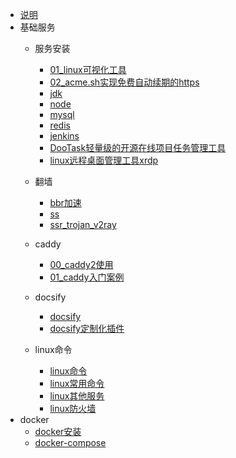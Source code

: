 - [说明](linux/README.md)
- 基础服务
  - 服务安装
    - [01_linux可视化工具](linux/服务/01linux可视化工具.md)
    - [02_acme.sh实现免费自动续期的https](linux/服务/02acme.sh实现免费自动续期的https.md)
    - [jdk](linux/服务/jdk.md)
    - [node](linux/服务/node.md)
    - [mysql](linux/服务/mysql.md)
    - [redis](linux/服务/redis.md)
    - [jenkins](linux/服务/Jenkins.md) 
    - [DooTask轻量级的开源在线项目任务管理工具](linux/服务/在线项目任务管理工具.md)
    - [linux远程桌面管理工具xrdp](linux/服务/xrdp.md)
    
    
  - 翻墙
    - [bbr加速](linux/服务/翻墙/bbr.md)
    - [ss](linux/服务/翻墙/ss.md)
    - [ssr_trojan_v2ray](linux/服务/翻墙/ssr_trojan_v2ray.md)

  - caddy
    - [00_caddy2使用](linux/服务/caddy/00caddy2使用.md)
    - [01_caddy入门案例](linux/服务/caddy/01caddy入门案例.md)

  - docsify
    - [docsify](linux/服务/docsify.md)
    - [docsify定制化插件](linux/服务/定制化插件.md)

  - linux命令
    - [linux命令](linux/常用的命令.md)
    - [linux常用命令](linux/linux.md)
    - [linux其他服务](linux/常用的功能.md)
    - [linux防火墙](linux/linux_firewall.md)    
- docker
  - [docker安装](linux/docker/docker安装.md)
  - [docker-compose](linux/docker/docker-compose.md)


